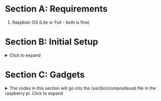 # Section A: Requirements
1. Raspbian OS (Lite or Full - both is fine)

# Section B: Initial Setup 
<details><summary> Click to expand </summary>  
   
   ## Step 1: Configure the SD Card 
   1. Flash Raspbian OS into SD card using Raspberry Pi Imager
      - To allow a headless setup, click on the gear icon on the bottom right and enable ssh while filling in your wifi details.
   2. SSH into the Raspberry Pi Zero W

   ## Step 2: Configuring the Kernel 
   1. Enabling device tree overlay
   ```
   echo "dtoverlay=dwc2" | sudo tee -a /boot/config.txt
   echo "dwc2" | sudo tee -a /etc/modules
   ```
   2. Enabling the libcomposite module
   ```
   sudo echo "libcomposite" | sudo tee -a /etc/modules
   ```
   ## Step 3: Configuring the gadget
   1. Create a config script and make it executable
   ```
   sudo touch /usr/bin/composite_usb
   sudo chmod +x /usr/bin/composite_usb
   ```
   2. Editting the config script:
   ```
   sudo nano /usr/bin/composite_usb
   ```
   ```
   #!/bin/bash
   cd /sys/kernel/config/usb_gadget/

   # Creating a gadget directory for gadget configuration
   mkdir -p compositeusb
   cd compositeusb

   # configure gadget details
   # =========================
   echo 0x1d6b > idVendor # Linux Foundation
   echo 0x0104 > idProduct # Multifunction Composite Gadget
   echo 0x0100 > bcdDevice # v1.0.0
   echo 0x0200 > bcdUSB # USB2

   # Configure the text strings
   # ===========================
   mkdir -p strings/0x409
   echo "1234567890" > strings/0x409/serialnumber
   echo "danieltanzhonghao" > strings/0x409/manufacturer
   echo "ITP24 Composite USB Device" > strings/0x409/product

   # Initial device configuration
   # =============================
   mkdir -p configs/c.1/strings/0x409
   echo "Config 1: ECM network" > configs/c.1/strings/0x409/configuration
   echo 250 > configs/c.1/MaxPower

   # Gadget functions will be added here
   # ====================================
   # 
   #  
   #
   # End of gadget functions

   ls /sys/class/udc > UDC
   ```
   3. Adding script to rc.local so that it will run on boot everytime  
   Add line to before **exit 0**!!
   ```
   sudo nano /etc/rc.local
   ```
   ```
   /usr/bin/composite_usb
   ```
</details>  

# Section C: Gadgets
<details><summary> The codes in this section will go into the /usr/bin/compositeusb file in the raspberry pi. Click to expand </summary>
   
## 1. Ethernet Gadget
   ### 1.1a Windows (RNDIS function)
   ```
   mkdir -p functions/rndis.usb0 
   echo "48:6f:73:74:50:43" > functions/rndis.usb0/host_addr # MAC address for HOST PC
   echo "42:61:64:55:53:42" > functions/rndis.usb0/dev_addr # MAC address for Pi
   ln -s functions/rndis.usb0 configs/c.1/
   ```
   Additional configuration is needed if we are configuring Ethernet Gadget mode for Windows. Since Windows does not automatically install the correct drivers for the Raspberry Pi Zero W. 
   
   To solve this, we have to manually find the device under "Device Manager" and updating its driver to a "RNDIS/Ethernet Device"  
   The .inf file for the driver can be downloaded from this GitHub under LibComposite/RNDIS.inf
   ### 1.1b Linux/MAC (CDC ECM function)
   ```
   mkdir -p functions/ecm.usb0
   echo "48:6f:73:74:50:43" > functions/ecm.usb0/host_addr # MAC address for HOST PC
   echo "42:61:64:55:53:42" > functions/ecm.usb0/dev_addr # MAC address for Pi
   ln -s functions/ecm.usb0 configs/c.1/
   ```
   For the below code, place it below the last line of the /usr/bin/compositeusb file  
   This is to assigned a fixed ip for the raspberry pi.
   ```
   ifconfig usb0 10.0.0.1 netmask 255.255.255.0 up
   ```
   ### 1.4 Notes
   MAC address can be anything as long as first byte of the address is even  
   Pick two IP address from the reserved private networks range (One for the Pi, One for the HOST PC)
</details>
